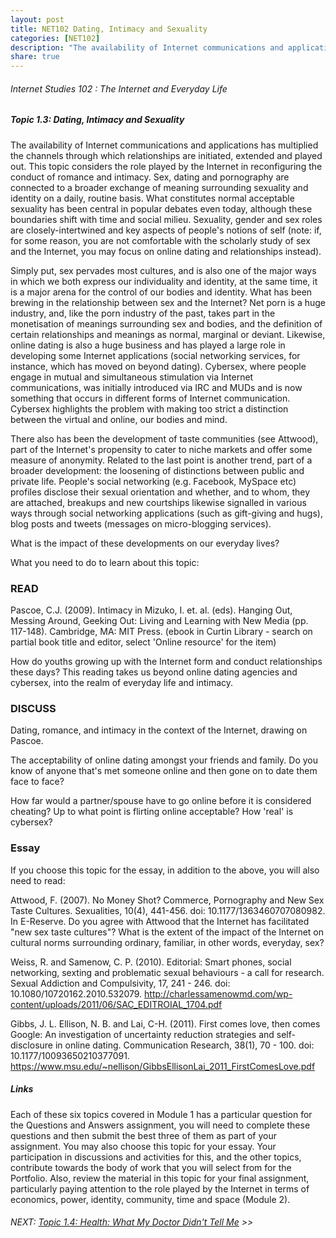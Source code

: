 ```yaml
---
layout: post
title: NET102 Dating, Intimacy and Sexuality
categories: [NET102]
description: "The availability of Internet communications and applications has multiplied the channels through which relationships are initiated, extended and played out."
share: true
---
```


###### Internet Studies 102 : The Internet and Everyday Life 

##### Topic 1.3: Dating, Intimacy and Sexuality

The availability of Internet communications and applications has multiplied the channels through which relationships are initiated, extended and played out. This topic considers the role played by the Internet in reconfiguring the conduct of romance and intimacy. Sex, dating and pornography are connected to a broader exchange of meaning surrounding sexuality and identity on a daily, routine basis. What constitutes normal acceptable sexuality has been central in popular debates even today, although these boundaries shift with time and social milieu. Sexuality, gender and sex roles are closely-intertwined and key aspects of people's notions of self (note: if, for some reason, you are not comfortable with the scholarly study of sex and the Internet, you may focus on online dating and relationships instead).

Simply put, sex pervades most cultures, and is also one of the major ways in which we both express our individuality and identity, at the same time, it is a major arena for the control of our bodies and identity. What has been brewing in the relationship between sex and the Internet? Net porn is a huge industry, and, like the porn industry of the past, takes part in the monetisation of meanings surrounding sex and bodies, and the definition of certain relationships and meanings as normal, marginal or deviant. Likewise, online dating is also a huge business and has played a large role in developing some Internet applications (social networking services, for instance, which has moved on beyond dating). Cybersex, where people engage in mutual and simultaneous stimulation via Internet communications, was initially introduced via IRC and MUDs and is now something that occurs in different forms of Internet communication. Cybersex highlights the problem with making too strict a distinction between the virtual and online, our bodies and mind.

There also has been the development of taste communities (see Attwood), part of the Internet's propensity to cater to niche markets and offer some measure of anonymity. Related to the last point is another trend, part of a broader development: the loosening of distinctions between public and private life. People's social networking (e.g. Facebook, MySpace etc) profiles disclose their sexual orientation and whether, and to whom, they are attached, breakups and new courtships likewise signalled in various ways through social networking applications (such as gift-giving and hugs), blog posts and tweets (messages on micro-blogging services).

What is the impact of these developments on our everyday lives?

What you need to do to learn about this topic:

### READ

Pascoe, C.J. (2009). Intimacy in Mizuko, I. et. al. (eds). Hanging Out, Messing Around, Geeking Out: Living and Learning with New Media (pp. 117-148). Cambridge, MA: MIT Press. (ebook in Curtin Library - search on partial book title and editor, select 'Online resource' for the item)

How do youths growing up with the Internet form and conduct relationships these days? This reading takes us beyond online dating agencies and cybersex, into the realm of everyday life and intimacy.

### DISCUSS

Dating, romance, and intimacy in the context of the Internet, drawing on Pascoe.

The acceptability of online dating amongst your friends and family. Do you know of anyone that's met someone online and then gone on to date them face to face?

How far would a partner/spouse have to go online before it is considered cheating? Up to what point is flirting online acceptable? How 'real' is cybersex?

### Essay

If you choose this topic for the essay, in addition to the above, you will also need to read:

Attwood, F. (2007). No Money Shot? Commerce, Pornography and New Sex Taste Cultures. Sexualities, 10(4), 441-456. doi: 10.1177/1363460707080982. In E-Reserve.
Do you agree with Attwood that the Internet has facilitated "new sex taste cultures"? What is the extent of the impact of the Internet on cultural norms surrounding ordinary, familiar, in other words, everyday, sex?

Weiss, R. and Samenow, C. P. (2010). Editorial: Smart phones, social networking, sexting and problematic sexual behaviours - a call for research. Sexual Addiction and Compulsivity, 17, 241 - 246. doi: 10.1080/10720162.2010.532079. http://charlessamenowmd.com/wp-content/uploads/2011/06/SAC_EDITROIAL_1704.pdf

Gibbs, J. L. Ellison, N. B. and Lai, C-H. (2011). First comes love, then comes Google: An investigation of uncertainty reduction strategies and self-disclosure in online dating. Communication Research, 38(1), 70 - 100. doi: 10.1177/10093650210377091. https://www.msu.edu/~nellison/GibbsEllisonLai_2011_FirstComesLove.pdf

##### Links

Each of these six topics covered in Module 1 has a particular question for the Questions and Answers assignment, you will need to complete these questions and then submit the best three of them as part of your assignment. You may also choose this topic for your essay. Your participation in discussions and activities for this, and the other topics, contribute towards the body of work that you will select from for the Portfolio. Also, review the material in this topic for your final assignment, particularly paying attention to the role played by the Internet in terms of economics, power, identity, community, time and space (Module 2).

###### NEXT: [Topic 1.4: Health: What My Doctor Didn't Tell Me](/uni/2014/12/20/net102-health/) >>

 

 
